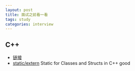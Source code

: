 ```yaml
---
layout: post
title: 面试之前看一看
tags: study
categories: interview
---
```


## C++
- [链接][链接]
- [static/extern][static/extern] Static for Classes and Structs in C++ good






[链接]:https://www.youtube.com/watch?v=H4s55GgAg0I&list=PLlrATfBNZ98dudnM48yfGUldqGD0S4FFb&index=7
[static/extern]:https://www.youtube.com/watch?v=f3FVU-iwNuA&list=PLlrATfBNZ98dudnM48yfGUldqGD0S4FFb&index=21